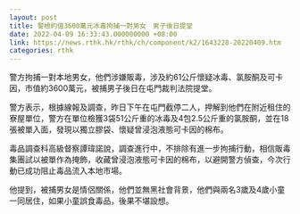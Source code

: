 ```yaml
---
layout: post
title: 警檢約值3600萬元冰毒拘捕一對男女　男子後日提堂
date: 2022-04-09 16:33:43.000000000 +08:00
link: https://news.rthk.hk/rthk/ch/component/k2/1643228-20220409.htm
categories: rthk
---
```


警方拘捕一對本地男女，他們涉嫌販毒，涉及約61公斤懷疑冰毒、氯胺酮及可卡因，市值約3600萬元，被捕男子後日在屯門裁判法院提堂。

警方表示，根據線報及調查，昨日下午在屯門截停二人，押解到他們在附近租住的寮屋單位，警方在單位檢獲3袋51公斤重的冰毒及4包2.5公斤重的氯胺酮，並在18張被單入面，發現以獨立膠袋、懷疑曾浸泡液態可卡因的棉布。

毒品調查科高級督察譚瑋諾說，調查進行中，不排除有進一步拘捕行動，相信販毒集團試以被單作為掩飾，收藏曾浸泡液態可卡因的棉布，以避開警方偵查，今次行動已成功阻止毒品流入本地市場。

他提到，被捕男女是情侶關係，他們並無黑社會背景，他們與兩名3歲及4歲小童一同居住，如果小童誤食毒品，後果不堪設想。
